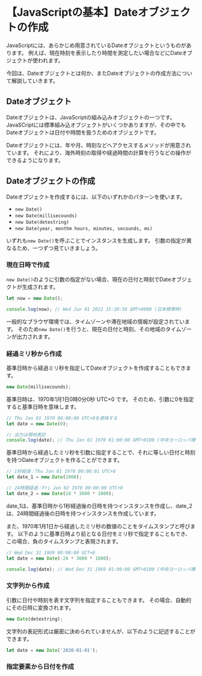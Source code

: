 # 【JavaScriptの基本】Dateオブジェクトの作成

JavaScriptには、あらかじめ用意されているDateオブジェクトというものがあります。
例えば、現在時刻を表示したり時間を測定したい場合などにDateオブジェクトが使われます。

今回は、Dateオブジェクトとは何か、またDateオブジェクトの作成方法について解説していきます。

## Dateオブジェクト
Dateオブジェクトは、JavaScriptの組み込みオブジェクトの一つです。
JavaSCriptには標準組み込オブジェクトがいくつかありますが、その中でもDateオブジェクトは日付や時間を扱うためのオブジェクトです。

Dateオブジェクトには、年や月、時刻などへアクセスするメソッドが用意されています。
それにより、海外時刻の取得や経過時間の計算を行うなどの操作ができるようになります。

## Dateオブジェクトの作成
Dateオブジェクトを作成するには、以下のいずれかのパターンを使います。

* ```new Date()```
* ```new Date(millisecounds)```
* ```new Date(detestring)```
* ```new Date(year, monthm hours, minutes, secounds, ms)```

いずれも```new Date()```を呼ぶことでインスタンスを生成します。
引数の指定が異なるため、一つずつ見ていきましょう。

### 現在日時で作成
```new Date()```のように引数の指定がない場合、現在の日付と時刻でDateオブジェクトが生成されます。
```javascript
let now = new Date();

console.log(now); // Wed Jun 01 2022 15:20:56 GMT+0900 (日本標準時)
  ```

一般的なブラウザ環境では、タイムゾーンや滞在地域の情報が設定されています。
そのため```new Date()```を行うと、現在の日付と時刻、その地域のタイムゾーンが出力されます。

### 経過ミリ秒から作成
基準日時から経過ミリ秒を指定してDateオブジェクトを作成することもできます。
```javascript
new Date(millisecounds);
```
基準日時は、1970年1月1日0時0分0秒 UTC+0 です。
そのため、引数に0を指定すると基準日時を意味します。
```javascript
// Thu Jan 01 1970 00:00:00 UTC+0を意味する
let date = new Date(0);

// 出力は現地表記
console.log(date); // Thu Jan 01 1970 01:00:00 GMT+0100 (中央ヨーロッパ標準時)
```

基準日時から経過したミリ秒を引数に指定することで、それに等しい日付と時刻を持つDateオブジェクトを作ることができます。
```javascript
// 1秒経過：Thu Jan 01 1970 00:00:01 UTC+0
let date_1 = new Date(1000);

// 24時間経過：Fri Jan 02 1970 00:00:00 UTC+0
let date_2 = new Date(24 * 3600 * 1000);
```
date_1は、基準日時から1秒経過後の日時を持つインスタンスを作成し、date_2は、24時間経過後の日時を持つインスタンスを作成しています。


また、1970年1月1日から経過したミリ秒の数値のことをタイムスタンプと呼びます。
以下のように基準日時より前となる日付をミリ秒で指定することもでき、この場合、負のタイムスタンプと表現されます。
```javascript
// Wed Dec 31 1969 00:00:00 UCT+0
let date = new Date(-24 * 3600 * 1000);

console.log(date); // Wed Dec 31 1969 01:00:00 GMT+0100 (中央ヨーロッパ標準時)
```

### 文字列から作成
引数に日付や時刻を表す文字列を指定することもできます。
その場合、自動的にその日時に変換されます。
```javascript
new Date(detestring);
```

文字列の表記形式は厳密に決められていませんが、以下のように記述することができます。
```javascript
let date = new Date('2020-01-01');
```


### 指定要素から日付を作成
